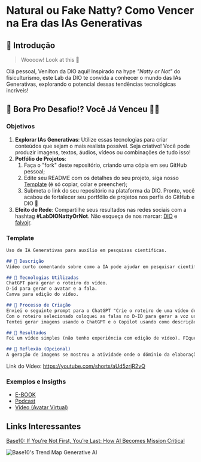 # Natural ou Fake Natty? Como Vencer na Era das IAs Generativas

## 🚀 Introdução

> Woooow! Look at this 👀

Olá pessoal, Venilton da DIO aqui! Inspirado na hype _"Natty or Not"_ do fisiculturismo, este Lab da DIO te convida a conhecer o mundo das IAs Generativas, explorando o potencial dessas tendências tecnológicas incríveis!

## 🎯 Bora Pro Desafio!? Você Já Venceu 💪🤓

### Objetivos

1. **Explorar IAs Generativas**: Utilize essas tecnologias para criar conteúdos que sejam o mais realista possível. Seja criativo! Você pode produzir imagens, textos, áudios, vídeos ou combinações de tudo isso!
1. **Potfólio de Projetos**:
    1. Faça o "fork" deste repositório, criando uma cópia em seu GitHub pessoal;
    2. Edite seu README com os detalhes do seu projeto, siga nosso [Template](#template) (é só copiar, colar e preencher);
    3. Submeta o link do seu repositório na plataforma da DIO. Pronto, você acabou de fortalecer seu portfólio de projetos nos perfis do GitHub e DIO 🚀
1. **Efeito de Rede**: Compartilhe seus resultados nas redes sociais com a hashtag **#LabDIONattyOrNot**. Não esqueça de nos marcar: [DIO](https://www.linkedin.com/school/dio-makethechange) e [falvojr](https://www.linkedin.com/in/falvojr).

### Template

```markdown
Uso de IA Generativas para auxílio em pesquisas científicas.

## 📒 Descrição
Vídeo curto comentando sobre como a IA pode ajudar em pesquisar científicas.

## 🤖 Tecnologias Utilizadas
ChatGPT para gerar o roteiro do vídeo.
D-id para gerar o avatar e a fala.
Canva para edição do vídeo.

## 🧐 Processo de Criação
Enviei o seguinte prompt para o ChatGPT "Crie o roteiro de uma vídeo de 1 minuto onde descrevo as vantagens do uso de Inteligência Artificial Generativa para a produção de pesquisas científicas".
Com o roteiro selecionado coloquei as falas no D-ID para gerar a voz usando um avatar disponível no pacote grátis. 
Tentei gerar imagens usando o ChatGPT e o Copilot usando como descrição as cenas do roteiro gerado incialmente mas as informações do prompt não foram suficiente para gerar imagens que atendessem a necessidade.

## 🚀 Resultados
Foi um vídeo simples (não tenho experiência com edição de vídeo). FIquei surpreso com a facilidade de gerar o roteiro e transformar em áudio.

## 💭 Reflexão (Opcional)
A geração de imagens se mostrou a atividade onde o dóminio da elaboração do prompt se mostrou determinante,
```
Link do Vídeo: https://youtube.com/shorts/aUd5zrjR2vQ
### Exemplos e Insigths

- [E-BOOK](/exemplos/E-BOOK.md)
- [Podcast](/exemplos/PODCAST.md)
- [Vídeo (Avatar Virtual)](/exemplos/VIDEO.md)

## Links Interessantes

[Base10: If You’re Not First, You’re Last: How AI Becomes Mission Critical](https://base10.vc/post/generative-ai-mission-critical/)

![Base10's Trend Map Generative AI](https://github.com/digitalinnovationone/lab-natty-or-not/assets/730492/f4df26e8-f8f7-4419-8252-c69d73ea930c)
